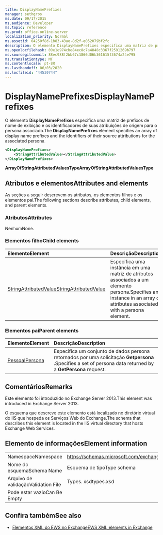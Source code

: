 ```yaml
---
title: DisplayNamePrefixes
manager: sethgros
ms.date: 09/17/2015
ms.audience: Developer
ms.topic: reference
ms.prod: office-online-server
localization_priority: Normal
ms.assetid: 04250f8d-1b83-43ae-8d2f-e052079bf2fc
description: O elemento DisplayNamePrefixes especifica uma matriz de prefixos de nome de exibição e os identificadores de suas atribuições de origem para o persona associado.
ms.openlocfilehash: 09e1e974cbe84ec8c7a4848c3367f2501269b797
ms.sourcegitcommit: 88ec988f2bb67c1866d06b361615f3674a24e795
ms.translationtype: MT
ms.contentlocale: pt-BR
ms.lasthandoff: 06/03/2020
ms.locfileid: "44530744"
---
```

# <a name="displaynameprefixes"></a><span data-ttu-id="e5528-103">DisplayNamePrefixes</span><span class="sxs-lookup"><span data-stu-id="e5528-103">DisplayNamePrefixes</span></span>

<span data-ttu-id="e5528-104">O elemento **DisplayNamePrefixes** especifica uma matriz de prefixos de nome de exibição e os identificadores de suas atribuições de origem para o persona associado.</span><span class="sxs-lookup"><span data-stu-id="e5528-104">The **DisplayNamePrefixes** element specifies an array of display name prefixes and the identifiers of their source attributions for the associated persona.</span></span> 
  
```xml
<DisplayNamePrefixes>
    <StringAttributedValue></StringAttributedValue>
</DisplayNamePrefixes>
```

 <span data-ttu-id="e5528-105">**ArrayOfStringAttributedValuesType**</span><span class="sxs-lookup"><span data-stu-id="e5528-105">**ArrayOfStringAttributedValuesType**</span></span>
## <a name="attributes-and-elements"></a><span data-ttu-id="e5528-106">Atributos e elementos</span><span class="sxs-lookup"><span data-stu-id="e5528-106">Attributes and elements</span></span>

<span data-ttu-id="e5528-107">As seções a seguir descrevem os atributos, os elementos filhos e os elementos pai.</span><span class="sxs-lookup"><span data-stu-id="e5528-107">The following sections describe attributes, child elements, and parent elements.</span></span>
  
### <a name="attributes"></a><span data-ttu-id="e5528-108">Atributos</span><span class="sxs-lookup"><span data-stu-id="e5528-108">Attributes</span></span>

<span data-ttu-id="e5528-109">Nenhum</span><span class="sxs-lookup"><span data-stu-id="e5528-109">None.</span></span>
  
### <a name="child-elements"></a><span data-ttu-id="e5528-110">Elementos filho</span><span class="sxs-lookup"><span data-stu-id="e5528-110">Child elements</span></span>

|<span data-ttu-id="e5528-111">**Elemento**</span><span class="sxs-lookup"><span data-stu-id="e5528-111">**Element**</span></span>|<span data-ttu-id="e5528-112">**Descrição**</span><span class="sxs-lookup"><span data-stu-id="e5528-112">**Description**</span></span>|
|:-----|:-----|
|[<span data-ttu-id="e5528-113">StringAttributedValue</span><span class="sxs-lookup"><span data-stu-id="e5528-113">StringAttributedValue</span></span>](stringattributedvalue.md) <br/> |<span data-ttu-id="e5528-114">Especifica uma instância em uma matriz de atributos associados a um elemento persona.</span><span class="sxs-lookup"><span data-stu-id="e5528-114">Specifies an instance in an array of attributes associated with a persona element.</span></span>  <br/> |
   
### <a name="parent-elements"></a><span data-ttu-id="e5528-115">Elementos pai</span><span class="sxs-lookup"><span data-stu-id="e5528-115">Parent elements</span></span>

|<span data-ttu-id="e5528-116">**Elemento**</span><span class="sxs-lookup"><span data-stu-id="e5528-116">**Element**</span></span>|<span data-ttu-id="e5528-117">**Descrição**</span><span class="sxs-lookup"><span data-stu-id="e5528-117">**Description**</span></span>|
|:-----|:-----|
|[<span data-ttu-id="e5528-118">Pessoal</span><span class="sxs-lookup"><span data-stu-id="e5528-118">Persona</span></span>](persona.md) <br/> |<span data-ttu-id="e5528-119">Especifica um conjunto de dados persona retornados por uma solicitação **Getpersona** .</span><span class="sxs-lookup"><span data-stu-id="e5528-119">Specifies a set of persona data returned by a **GetPersona** request.</span></span>  <br/> |
   
## <a name="remarks"></a><span data-ttu-id="e5528-120">Comentários</span><span class="sxs-lookup"><span data-stu-id="e5528-120">Remarks</span></span>

<span data-ttu-id="e5528-121">Este elemento foi introduzido no Exchange Server 2013.</span><span class="sxs-lookup"><span data-stu-id="e5528-121">This element was introduced in Exchange Server 2013.</span></span>
  
<span data-ttu-id="e5528-122">O esquema que descreve este elemento está localizado no diretório virtual do IIS que hospeda os Serviços Web do Exchange.</span><span class="sxs-lookup"><span data-stu-id="e5528-122">The schema that describes this element is located in the IIS virtual directory that hosts Exchange Web Services.</span></span>
  
## <a name="element-information"></a><span data-ttu-id="e5528-123">Elemento de informações</span><span class="sxs-lookup"><span data-stu-id="e5528-123">Element information</span></span>

|||
|:-----|:-----|
|<span data-ttu-id="e5528-124">Namespace</span><span class="sxs-lookup"><span data-stu-id="e5528-124">Namespace</span></span>  <br/> |https://schemas.microsoft.com/exchange/services/2006/types  <br/> |
|<span data-ttu-id="e5528-125">Nome do esquema</span><span class="sxs-lookup"><span data-stu-id="e5528-125">Schema Name</span></span>  <br/> |<span data-ttu-id="e5528-126">Esquema de tipo</span><span class="sxs-lookup"><span data-stu-id="e5528-126">Type schema</span></span>  <br/> |
|<span data-ttu-id="e5528-127">Arquivo de validação</span><span class="sxs-lookup"><span data-stu-id="e5528-127">Validation File</span></span>  <br/> |<span data-ttu-id="e5528-128">Types. xsd</span><span class="sxs-lookup"><span data-stu-id="e5528-128">types.xsd</span></span>  <br/> |
|<span data-ttu-id="e5528-129">Pode estar vazio</span><span class="sxs-lookup"><span data-stu-id="e5528-129">Can Be Empty</span></span>  <br/> ||
   
## <a name="see-also"></a><span data-ttu-id="e5528-130">Confira também</span><span class="sxs-lookup"><span data-stu-id="e5528-130">See also</span></span>

- [<span data-ttu-id="e5528-131">Elementos XML do EWS no Exchange</span><span class="sxs-lookup"><span data-stu-id="e5528-131">EWS XML elements in Exchange</span></span>](ews-xml-elements-in-exchange.md)

